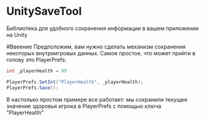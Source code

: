 # UnitySaveTool
Библиотека для удобного сохранения информации в вашем приложении на Unity

#Ввеение
Предположим, вам нужно сделать механизм сохранения некоторых внутриигровых данных. Самое простое, что может прийти в голову это PlayerPrefs:
```c#
int _playerHealth = 99

PlayerPrefs.SetInt("PlayerHealth", _playerHealth);
PlayerPrefs.Save();
```
В настолько простом примере все работает: мы сохранили текущее значение здоровья игрока в PlayerPrefs с помощью ключа "PlayerHealth"
